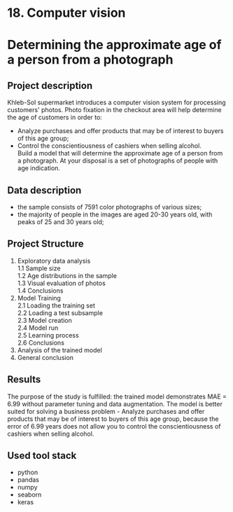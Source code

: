 # 18. Computer vision
# Determining the approximate age of a person from a photograph
## Project description
Khleb-Sol supermarket introduces a computer vision system for processing customers' photos. 
Photo fixation in the checkout area will help determine the age of customers in order to:   
- Analyze purchases and offer products that may be of interest to buyers of this age group;  
- Control the conscientiousness of cashiers when selling alcohol.  
Build a model that will determine the approximate age of a person from a photograph. 
At your disposal is a set of photographs of people with age indication.
## Data description
- the sample consists of 7591 color photographs of various sizes;  
- the majority of people in the images are aged 20-30 years old, with peaks of 25 and 30 years old;  
## Project Structure
1. Exploratory data analysis   
	1.1 Sample size  
	1.2 Age distributions in the sample  
	1.3 Visual evaluation of photos  
	1.4 Conclusions  
2. Model Training  
	2.1 Loading the training set  
	2.2 Loading a test subsample  
	2.3 Model creation  
	2.4 Model run  
	2.5 Learning process  
	2.6 Conclusions  
3. Analysis of the trained model  
4. General conclusion  
## Results
The purpose of the study is fulfilled: the trained model demonstrates MAE = 6.99 without parameter tuning and data augmentation.
The model is better suited for solving a business problem - Analyze purchases and offer products that may be of interest to buyers of this age group, because the error of 6.99 years does not allow you to control the conscientiousness of cashiers when selling alcohol.
## Used tool stack
- python  
- pandas  
- numpy  
- seaborn  
- keras  
